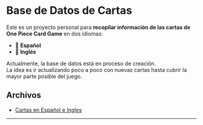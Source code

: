 # Base de Datos de Cartas

Este es un proyecto personal para **recopilar información de las cartas de One Piece Card Game** en dos idiomas:

- 📘 **Español**
- 📗 **Inglés**

Actualmente, la base de datos está en proceso de creación.  
La idea es ir actualizando poco a poco con nuevas cartas hasta cubrir la mayor parte posible del juego.

## Archivos

- [Cartas en Español e Ingles](public/data/cartas_OP01.json)  

-------
